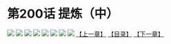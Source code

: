 # 第200话 提炼（中）
![](https://mhpic.xiaomingtaiji.net/comic/D/斗破苍穹拆分版/200话/1.jpg-zymk.middle.webp)
![](https://mhpic.xiaomingtaiji.net/comic/D/斗破苍穹拆分版/200话/2.jpg-zymk.middle.webp)
![](https://mhpic.xiaomingtaiji.net/comic/D/斗破苍穹拆分版/200话/3.jpg-zymk.middle.webp)
![](https://mhpic.xiaomingtaiji.net/comic/D/斗破苍穹拆分版/200话/4.jpg-zymk.middle.webp)
![](https://mhpic.xiaomingtaiji.net/comic/D/斗破苍穹拆分版/200话/5.jpg-zymk.middle.webp)
![](https://mhpic.xiaomingtaiji.net/comic/D/斗破苍穹拆分版/200话/6.jpg-zymk.middle.webp)
![](https://mhpic.xiaomingtaiji.net/comic/D/斗破苍穹拆分版/200话/7.jpg-zymk.middle.webp)
![](https://mhpic.xiaomingtaiji.net/comic/D/斗破苍穹拆分版/200话/8.jpg-zymk.middle.webp)
[【上一章】](./199.md)
[【目录】](./READMD.md)
[【下一章】](./201.md)
